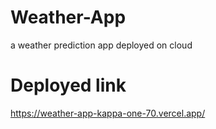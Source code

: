 # Weather-App
a weather prediction app deployed on cloud
# Deployed link
https://weather-app-kappa-one-70.vercel.app/
